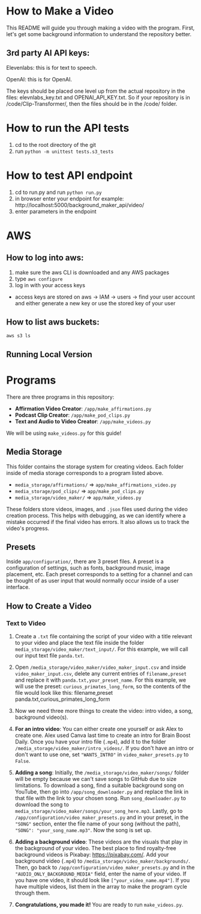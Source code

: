 # How to Make a Video

This README will guide you through making a video with the program. First, let's get some background information to understand the repository better.

## 3rd party AI API keys:
Elevenlabs: this is for text to speech.

OpenAI: this is for OpenAI.

The keys should be placed one level up from the actual repository in the files:
elevnlabs_key.txt and OPENAI_API_KEY.txt.
So if your repository is in /code/Clip-Transformer/, then the files should be in the /code/ folder.

# How to run the API tests
1. cd to the root directory of the git
2. run `python -m unittest tests.s3_tests`

# How to test API endpoint
1. cd to run.py and run `python run.py`
2. in browser enter your endpoint for example: http://localhost:5000/background_maker_api/video/
3. enter parameters in the endpoint

# AWS
## How to log into aws:
1. make sure the aws CLI is downloaded and any AWS packages
2. type `aws configure`
3. log in with your access keys
- access keys are stored on aws -> IAM -> users -> find your user account and either generate a new key or use the stored key of your user

## How to list aws buckets:
`aws s3 ls`

## Running Local Version
# Programs

There are three programs in this repository:

- **Affirmation Video Creator**: `/app/make_affirmations.py`
- **Podcast Clip Creator**: `/app/make_pod_clips.py`
- **Text and Audio to Video Creator**: `/app/make_videos.py`

We will be using `make_videos.py` for this guide!

## Media Storage

This folder contains the storage system for creating videos. Each folder inside of media storage corresponds to a program listed above.

- `media_storage/affirmations/` => `app/make_affirmations_video.py`
- `media_storage/pod_clips/` => `app/make_pod_clips.py`
- `media_storage/video_maker/` => `app/make_videos.py`

These folders store videos, images, and `.json` files used during the video creation process. This helps with debugging, as we can identify where a mistake occurred if the final video has errors. It also allows us to track the video's progress.

## Presets

Inside `app/configuration/`, there are 3 preset files. A preset is a configuration of settings, such as fonts, background music, image placement, etc. Each preset corresponds to a setting for a channel and can be thought of as user input that would normally occur inside of a user interface.

## How to Create a Video

### Text to Video

1. Create a `.txt` file containing the script of your video with a title relevant to your video and place the text file inside the folder `media_storage/video_maker/text_input/`. For this example, we will call our input text file `panda.txt`.

2. Open `/media_storage/video_maker/video_maker_input.csv` and inside `video_maker_input.csv`, delete any current entries of `filename,preset` and replace it with `panda.txt,your_preset_name`. For this example, we will use the preset: `curious_primates_long_form`, so the contents of the file would look like this:
filename,preset
panda.txt,curious_primates_long_form

3. Now we need three more things to create the video: intro video, a song, background video(s).

4. **For an intro video**: You can either create one yourself or ask Alex to create one. Alex used Canva last time to create an intro for Brain Boost Daily. Once you have your intro file (`.mp4`), add it to the folder `/media_storage/video_maker/intro_videos/`. If you don't have an intro or don't want to use one, set `"WANTS_INTRO"` in `video_maker_presets.py` to `False`.

5. **Adding a song**: Initially, the `/media_storage/video_maker/songs/` folder will be empty because we can't save songs to GitHub due to size limitations. To download a song, find a suitable background song on YouTube, then go into `/app/song_downloader.py` and replace the link in that file with the link to your chosen song. Run `song_downloader.py` to download the song to `media_storage/video_maker/songs/your_song_here.mp3`. Lastly, go to `/app/configuration/video_maker_presets.py` and in your preset, in the `"SONG"` section, enter the file name of your song (without the path), `"SONG": "your_song_name.mp3"`. Now the song is set up.

6. **Adding a background video**: These videos are the visuals that play in the background of your video. The best place to find royalty-free background videos is Pixabay: <https://pixabay.com/>. Add your background video (`.mp4`) to `/media_storage/video_maker/backgrounds/`. Then, go back to `/app/configuration/video_maker_presets.py` and in the `"AUDIO_ONLY_BACKGROUND_MEDIA"` field, enter the name of your video. If you have one video, it should look like `["your_video_name.mp4"]`. If you have multiple videos, list them in the array to make the program cycle through them.

7. **Congratulations, you made it!** You are ready to run `make_videos.py`.
